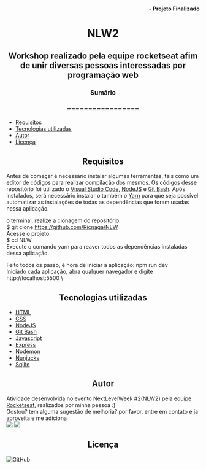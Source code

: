 #### <div align="right">- Projeto Finalizado <div>
# <div align="center">NLW2<div>
## <div align="center">Workshop realizado pela equipe rocketseat afim de unir diversas pessoas interessadas por programação web <div>
### <div align="center">Sumário <div>
### <div align="center">================= <div>
<!--ts-->
   - [Requisitos](#Requisitos)
   - [Tecnologias utilizadas](#tecnologias-utilizadas)
   - [Autor](#autor)
   - [Licença](#Licença)
<!--te-->
## <div align="center">Requisitos<div>
Antes de começar é necessário instalar algumas ferramentas, tais como um editor de códigos para realizar compilação dos mesmos. Os códigos desse repositório foi utilizado o [Visual Studio Code](https://code.visualstudio.com/), [NodeJS](https://nodejs.org/en/) e [Git Bash](https://gitforwindows.org/). Após instalados, será necessário instalar o também o [Yarn](https://yarnpkg.com/) para que seja possível automatizar as instalações de todas as dependências que foram usadas nessa aplicação.

o terminal, realize a clonagem do repositório.\
$ git clone <https://github.com/Ricnaga/NLW> \
Acesse o projeto.\
$ cd NLW \
Execute o comando yarn para reaver todos as dependências instaladas dessa aplicação.

Feito todos os passo, é hora de iniciar a aplicação: npm run dev \
Iniciado cada aplicação, abra qualquer navegador e digite http://localhost:5500 \

## <div align="center">Tecnologias utilizadas<div>
- [HTML](https://www.w3.org/HTML)
- [CSS](https://www.w3.org/Style/CSS/)
- [NodeJS](https://nodejs.org/en/)
- [Git Bash](https://gitforwindows.org/)
- [Javascript](https://developer.mozilla.org/pt-BR/docs/Web/JavaScript)
- [Express](https://expressjs.com/pt-br/starter/installing.html)
- [Nodemon](https://nodemon.io/)
- [Nunjucks](https://mozilla.github.io/nunjucks/)
- [Sqlite](https://www.nodenpm.com/sqlite-async/package.html)


## <div align="center">Autor<div>
Atividade desenvolvida no evento NextLevelWeek #2(NLW2) pela equipe [Rocketseat](https://rocketseat.com.br/), realizados por minha pessoa :) \
Gostou? tem alguma sugestão de melhoria? por favor, entre em contato e ja aproveita e me adiciona \
<a href="https://www.linkedin.com/in/ricardo-nagatomy-56553254"><img src="https://img.shields.io/badge/-RicardoNaga-blue?style=flat-square&logo=Linkedin&logoColor=white"></a>
<a href="https://app.rocketseat.com.br/me/ricardo-nagatomy-08130"><img src="https://img.shields.io/badge/-Rocketseat-000?style=flat-square&logo=&logoColor=white"></a>

## <div align="center">Licença<div>

![GitHub](https://img.shields.io/github/license/Ricnaga/NLW)